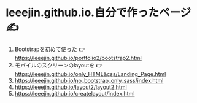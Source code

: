 # leeejin.github.io.自分で作ったページ✍

1. Bootstrapを初めて使った 👉 https://leeejin.github.io/portfolio2/bootstrap2.html
2. モバイルのスクリーンのlayoutを 👉 https://leeejin.github.io/only_HTML&css/Landing_Page.html
3. https://leeejin.github.io/no_bootstrap_only_sass/index.html
4. https://leeejin.github.io/layout2/layout2.html
5. https://leeejin.github.io/createlayout/index.html
